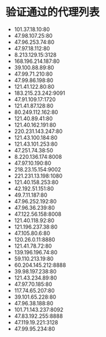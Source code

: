 # 验证通过的代理列表

 - 101.37.18.10:80
 - 47.98.107.25:80
 - 47.96.253.74:80
 - 47.97.18.112:80
 - 8.213.129.15:3128
 - 168.196.214.187:80
 - 39.100.88.89:80
 - 47.99.71.210:80
 - 47.99.86.198:80
 - 121.41.122.80:80
 - 183.215.23.242:9091
 - 47.91.109.17:1720
 - 121.41.87.128:80
 - 80.249.112.162:80
 - 121.40.89.41:80
 - 121.40.162.191:80
 - 220.231.143.247:80
 - 121.43.100.184:80
 - 121.43.101.253:80
 - 47.251.74.38:50
 - 8.220.136.174:8008
 - 47.97.10.190:80
 - 218.23.15.154:9002
 - 221.231.13.198:1080
 - 121.40.158.253:80
 - 42.192.51.151:80
 - 49.7.11.187:80
 - 47.96.252.192:80
 - 47.96.36.239:80
 - 47.122.56.158:8008
 - 121.40.118.92:80
 - 121.196.237.38:80
 - 47.105.80.6:80
 - 120.26.0.11:8880
 - 121.41.78.72:80
 - 139.196.196.74:80
 - 59.110.213.19:80
 - 60.204.145.212:8888
 - 39.98.197.238:80
 - 121.43.234.89:80
 - 47.97.70.185:80
 - 117.74.65.207:80
 - 39.101.65.228:80
 - 47.96.38.188:80
 - 101.71.143.237:8092
 - 47.83.192.255:8888
 - 47.119.19.221:3128
 - 47.99.95.234:80
